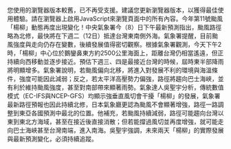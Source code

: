 您使用的瀏覽器版本較舊，已不再受支援。建議您更新瀏覽器版本，以獲得最佳使用體驗。請在瀏覽器上啟用JavaScript來瀏覽頁面中的所有內容。今年第11號颱風「楊柳」動態再度出現變化！中央氣象署今（8）日下午最新預測指出，颱風路徑略為北修，最快將在下週二（12日）抵達台灣東南側外海。氣象署提醒，目前颱風強度與走向仍存在變數，後續發展值得密切觀察。根據氣象署觀測，今天下午2時，「楊柳」中心位於鵝鑾鼻東方約2500公里海面上，距離台灣仍相當遙遠，但正持續向西移動並逐步接近。預估下週三、四是最接近台灣的時候，屆時東半部降雨將明顯增多。氣象署說明，若颱風偏向北移，將進入對發展不利的環境與海溫條件，強度可能因此減弱；反之，若太平洋高壓勢力偏強，路徑將趨向巴士海峽，並有利於維持颱風強度，甚至對南部帶來顯著雨勢。氣象達人吳聖宇分析，傳統數值模式（EC-IFS與NCEP-GFS）均顯示強垂直風切會干擾「楊柳」的發展，氣象署最新路徑預報也因此持續北修，日本氣象廳更認為颱風不會顯著增強，路徑一路調整到東亞各國預測中最北的位置。他補充，若颱風持續減弱，路徑可能趨向台灣以東到東北方海域，甚至在接近後直接消散；但若能撐過風切並再度增強，就可能走向巴士海峽甚至台灣南端，進入南海。吳聖宇強調，未來兩天「楊柳」的實際發展與最新預測變化，必須持續追蹤。
